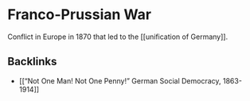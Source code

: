 # Franco-Prussian War

Conflict in Europe in 1870 that led to the [[unification of Germany]].


<a id="org5d7274d"></a>

## Backlinks

-   [[&ldquo;Not One Man! Not One Penny!&rdquo; German Social Democracy, 1863-1914]]
